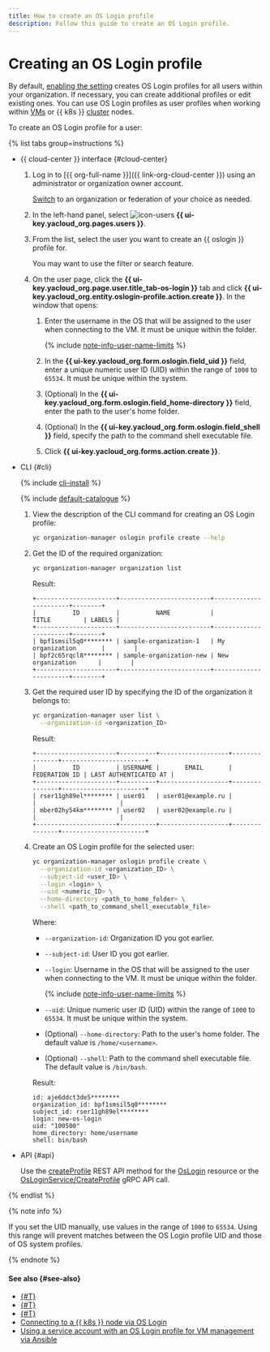 ```yaml
---
title: How to create an OS Login profile
description: Follow this guide to create an OS Login profile.
---
```


# Creating an OS Login profile

By default, [enabling the setting](./os-login-access.md) creates OS Login profiles for all users within your organization. If necessary, you can create additional profiles or edit existing ones. You can use OS Login profiles as user profiles when working within [VMs](../../compute/concepts/vm.md) or {{ k8s }} [cluster](../../managed-kubernetes/concepts/index.md#kubernetes-cluster) nodes.

To create an OS Login profile for a user:

{% list tabs group=instructions %}

- {{ cloud-center }} interface {#cloud-center}

  1. Log in to [{{ org-full-name }}]({{ link-org-cloud-center }}) using an administrator or organization owner account.

      [Switch](./manage-organizations.md#switch-to-another-org) to an organization or federation of your choice as needed.

  1. In the left-hand panel, select ![icon-users](../../_assets/console-icons/person.svg) **{{ ui-key.yacloud_org.pages.users }}**.
 
  1. From the list, select the user you want to create an {{ oslogin }} profile for.
  
      You may want to use the filter or search feature.
  
  1. On the user page, click the **{{ ui-key.yacloud_org.page.user.title_tab-os-login }}** tab and click **{{ ui-key.yacloud_org.entity.oslogin-profile.action.create }}**. In the window that opens:

      1. Enter the username in the OS that will be assigned to the user when connecting to the VM. It must be unique within the folder.

          {% include [note-info-user-name-limits](../../_includes/organization/note-info-user-name-limits.md) %}

      1. In the **{{ ui-key.yacloud_org.form.oslogin.field_uid }}** field, enter a unique numeric user ID (UID) within the range of `1000` to `65534`. It must be unique within the system.

      1. (Optional) In the **{{ ui-key.yacloud_org.form.oslogin.field_home-directory }}** field, enter the path to the user's home folder.

      1. (Optional) In the **{{ ui-key.yacloud_org.form.oslogin.field_shell }}** field, specify the path to the command shell executable file.

      1. Click **{{ ui-key.yacloud_org.forms.action.create }}**.

- CLI {#cli}

  {% include [cli-install](../../_includes/cli-install.md) %}

  {% include [default-catalogue](../../_includes/default-catalogue.md) %}

  1. View the description of the CLI command for creating an OS Login profile:

      ```bash
      yc organization-manager oslogin profile create --help
      ```

  1. Get the ID of the required organization:

      ```bash
      yc organization-manager organization list
      ```

      Result:

      ```text
      +----------------------+-------------------------+-----------------------+--------+
      |          ID          |          NAME           |         TITLE         | LABELS |
      +----------------------+-------------------------+-----------------------+--------+
      | bpf1smsil5q0******** | sample-organization-1   | My organization       |        |
      | bpf2c65rqcl8******** | sample-organization-new | New organization      |        |
      +----------------------+-------------------------+-----------------------+--------+
      ```

  1. Get the required user ID by specifying the ID of the organization it belongs to:

      ```bash
      yc organization-manager user list \
        --organization-id <organization_ID>
      ```

      Result:

      ```text
      +----------------------+----------+-------------------+---------------+-----------------------+
      |          ID          | USERNAME |       EMAIL       | FEDERATION ID | LAST AUTHENTICATED AT |
      +----------------------+----------+-------------------+---------------+-----------------------+
      | rser11gh89el******** | user01   | user01@example.ru |               |                       |
      | mber02hy54km******** | user02   | user02@example.ru |               |                       |
      +----------------------+----------+-------------------+---------------+-----------------------+
      ```


  1. Create an OS Login profile for the selected user:

      ```bash
      yc organization-manager oslogin profile create \
        --organization-id <organization_ID> \
        --subject-id <user_ID> \
        --login <login> \
        --uid <numeric_ID> \
        --home-directory <path_to_home_folder> \
        --shell <path_to_command_shell_executable_file>
      ```

      Where:

      * `--organization-id`: Organization ID you got earlier.
      * `--subject-id`: User ID you got earlier.
      * `--login`: Username in the OS that will be assigned to the user when connecting to the VM. It must be unique within the folder.

          {% include [note-info-user-name-limits](../../_includes/organization/note-info-user-name-limits.md) %}

      * `--uid`: Unique numeric user ID (UID) within the range of `1000` to `65534`. It must be unique within the system.
      * (Optional) `--home-directory`: Path to the user's home folder. The default value is `/home/<username>`.
      * (Optional) `--shell`: Path to the command shell executable file. The default value is `/bin/bash`.

      Result:

      ```text
      id: aje6ddct3de5********
      organization_id: bpf1smsil5q0********
      subject_id: rser11gh89el********
      login: new-os-login
      uid: "100500"
      home_directory: home/username
      shell: bin/bash
      ```

- API {#api}

  Use the [createProfile](../../organization/api-ref/OsLogin/createProfile.md) REST API method for the [OsLogin](../../organization/api-ref/OsLogin/index.md) resource or the [OsLoginService/CreateProfile](../../organization/api-ref/grpc/OsLogin/createProfile.md) gRPC API call.

{% endlist %}

{% note info %}

If you set the UID manually, use values in the range of `1000` to `65534`. Using this range will prevent matches between the OS Login profile UID and those of OS system profiles.

{% endnote %}

#### See also {#see-also}

* [{#T}](../operations/os-login-access.md)
* [{#T}](../operations/add-ssh.md)
* [{#T}](../../compute/operations/vm-connect/os-login.md)
* [Connecting to a {{ k8s }} node via OS Login](../../managed-kubernetes/operations/node-connect-oslogin.md)
* [Using a service account with an OS Login profile for VM management via Ansible](../tutorials/sa-oslogin-ansible.md)